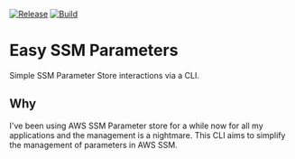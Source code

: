 [![Release](https://img.shields.io/github/release/technicallyjosh/easy-params.svg)](https://github.com/technicallyjosh/easy-params/releases/latest)
[![Build](https://github.com/technicallyjosh/easy-params/workflows/Build/badge.svg)](https://github.com/technicallyjosh/easy-params/actions?query=workflow%3ABuild)

# Easy SSM Parameters

Simple SSM Parameter Store interactions via a CLI.

## Why

I've been using AWS SSM Parameter store for a while now for all my applications
and the management is a nightmare. This CLI aims to simplify the management of
parameters in AWS SSM.
